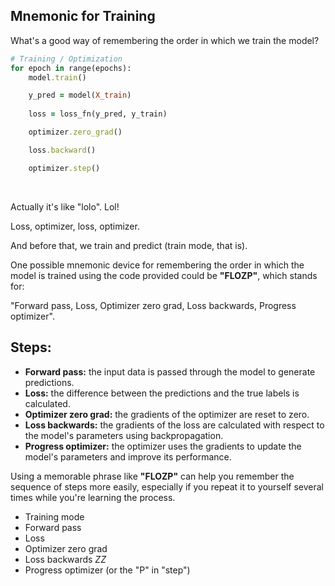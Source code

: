 ## Mnemonic for Training

What's a good way of remembering the order in which we train the model?

```ruby
# Training / Optimization
for epoch in range(epochs):
    model.train()

    y_pred = model(X_train)
    
    loss = loss_fn(y_pred, y_train)

    optimizer.zero_grad()

    loss.backward()

    optimizer.step()
```

<br>

Actually it's like "lolo". Lol!

Loss, optimizer, loss, optimizer.

And before that, we train and predict (train mode, that is).

One possible mnemonic device for remembering the order in which the model is trained using the code provided could be **"FLOZP"**, which stands for:

"Forward pass, Loss, Optimizer zero grad, Loss backwards, Progress optimizer".

## Steps:

* **Forward pass:** the input data is passed through the model to generate predictions.
* **Loss:** the difference between the predictions and the true labels is calculated.
* **Optimizer zero grad:** the gradients of the optimizer are reset to zero.
* **Loss backwards:** the gradients of the loss are calculated with respect to the model's parameters using backpropagation.
* **Progress optimizer:** the optimizer uses the gradients to update the model's parameters and improve its performance.

Using a memorable phrase like **"FLOZP"** can help you remember the sequence of steps more easily, especially if you repeat it to yourself several times while you're learning the process.

* Training mode
* Forward pass
* Loss
* Optimizer zero grad
* Loss backwards *ZZ*
* Progress optimizer (or the "P" in "step")
